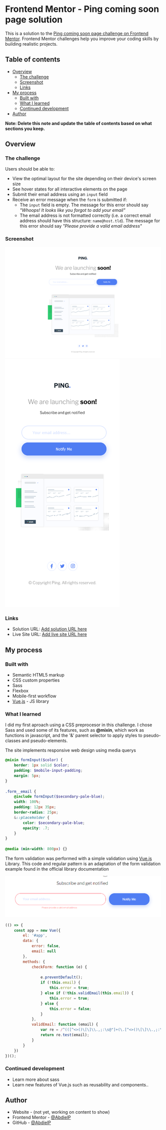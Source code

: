 # Frontend Mentor - Ping coming soon page solution

This is a solution to the [Ping coming soon page challenge on Frontend Mentor](https://www.frontendmentor.io/challenges/ping-single-column-coming-soon-page-5cadd051fec04111f7b848da). Frontend Mentor challenges help you improve your coding skills by building realistic projects. 

## Table of contents

- [Overview](#overview)
  - [The challenge](#the-challenge)
  - [Screenshot](#screenshot)
  - [Links](#links)
- [My process](#my-process)
  - [Built with](#built-with)
  - [What I learned](#what-i-learned)
  - [Continued development](#continued-development)
- [Author](#author)

**Note: Delete this note and update the table of contents based on what sections you keep.**

## Overview

### The challenge

Users should be able to:

- View the optimal layout for the site depending on their device's screen size
- See hover states for all interactive elements on the page
- Submit their email address using an `input` field
- Receive an error message when the `form` is submitted if:
	- The `input` field is empty. The message for this error should say *"Whoops! It looks like you forgot to add your email"*
	- The email address is not formatted correctly (i.e. a correct email address should have this structure: `name@host.tld`). The message for this error should say *"Please provide a valid email address"*

### Screenshot

![](./captures/desktop.png)
![](./captures/mobile.png)

### Links

- Solution URL: [Add solution URL here](https://www.frontendmentor.io/solutions/ping-single-column-coming-soon-page-sass-and-vuejs-GYqG24gOR)
- Live Site URL: [Add live site URL here](https://abdielp.github.io/ping-coming-soon-page/)

## My process

### Built with

- Semantic HTML5 markup
- CSS custom properties
- Sass
- Flexbox
- Mobile-first workflow
- [Vue.js](https://vuejs.org/) - JS library

### What I learned

I did my first aproach using a CSS preprocesor in this challenge. I chose Sass and used some of its features, such as **@mixin**, which work as functions in javascript, and the '&' parent selector to apply styles to pseudo-classes and pseudo-elements.

The site implements responsive web design using media querys 

```scss
@mixin formInput($color) {
    border: 1px solid $color;
    padding: $mobile-input-padding;
    margin: 5px;
}

.form__email {
    @include formInput($secondary-pale-blue);
    width: 100%;
    padding: 12px 35px;
    border-radius: 25px;
    &::placeholder {
        color: $secondary-pale-blue;
        opacity: .7;
    }
}

@media (min-width: 800px) {}
```
The form validation was performed with a simple validation using [Vue.js](https://vuejs.org/) Library.
This code and regular pattern is an adaptation of the form validation example found in the official library documentation

![](./captures/validation.png)

```js
(() => {
    const app = new Vue({
        el: '#app',
        data: {
            error: false,
            email: null
        },
        methods: {
            checkForm: function (e) {
                
                e.preventDefault();
                if (!this.email) {
                    this.error = true;
                } else if (!this.validEmail(this.email)) {
                    this.error = true;
                } else {
                    this.error = false;
                }
            },
            validEmail: function (email) {
                var re = /^(([^<>()\[\]\\.,;:\s@"]+(\.[^<>()\[\]\\.,;:\s@"]+)*)|(".+"))@((\[[0-9]{1,3}\.[0-9]{1,3}\.[0-9]{1,3}\.[0-9]{1,3}\])|(([a-zA-Z\-0-9]+\.)+[a-zA-Z]{2,}))$/;
                return re.test(email);
            }
        }
    })
})();
```

### Continued development

- Learn more about sass
- Learn new features of Vue.js such as reusability and components..

## Author

- Website - (not yet, working on content to show)
- Frontend Mentor - [@AbdielP](https://www.frontendmentor.io/profile/AbdielP)
- GitHub - [@AbdielP](https://github.com/AbdielP)
